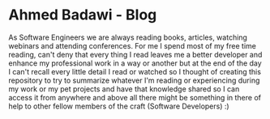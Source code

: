 # Ahmed Badawi - Blog

As Software Engineers we are always reading books, articles, watching webinars and attending conferences. For me I spend most of my free time reading, can't deny that every thing I read leaves me a better developer and enhance my professional work in a way or another but at the end of the day I can't recall every little detail I read or watched so I thought of creating this repository to try to summarize whatever I'm reading or experiencing during my work or my pet projects and have that knowledge shared so I can access it from anywhere and above all there might be something in there of help to other fellow members of the craft (Software Developers) :)
